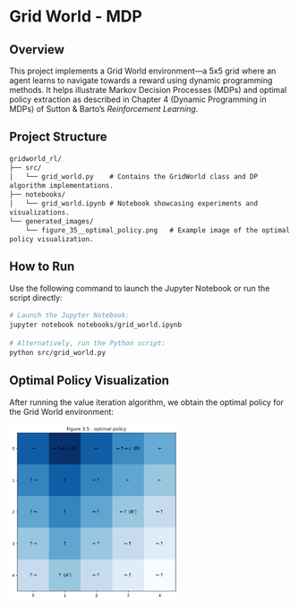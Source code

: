 # **Grid World - MDP**
## Overview

This project implements a Grid World environment—a 5x5 grid where an agent learns to navigate towards a reward using dynamic programming methods. It helps illustrate Markov Decision Processes (MDPs) and optimal policy extraction as described in Chapter 4 (Dynamic Programming in MDPs) of Sutton & Barto’s *Reinforcement Learning*.

## Project Structure

```
gridworld_rl/
├── src/
│   └── grid_world.py    # Contains the GridWorld class and DP algorithm implementations.
├── notebooks/
│   └── grid_world.ipynb # Notebook showcasing experiments and visualizations.
└── generated_images/
    └── figure_35__optimal_policy.png   # Example image of the optimal policy visualization.
```

## How to Run

Use the following command to launch the Jupyter Notebook or run the script directly:

```bash
# Launch the Jupyter Notebook:
jupyter notebook notebooks/grid_world.ipynb

# Alternatively, run the Python script:
python src/grid_world.py
```

## Optimal Policy Visualization

After running the value iteration algorithm, we obtain the optimal policy for the Grid World environment:

<img src="generated_images/figure_35__optimal_policy.png" width="60%">